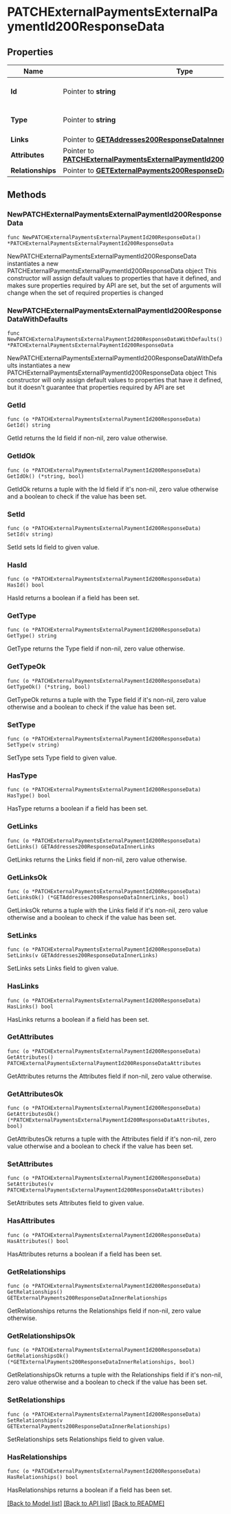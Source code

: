 # PATCHExternalPaymentsExternalPaymentId200ResponseData

## Properties

Name | Type | Description | Notes
------------ | ------------- | ------------- | -------------
**Id** | Pointer to **string** | The resource&#39;s id | [optional] 
**Type** | Pointer to **string** | The resource&#39;s type | [optional] 
**Links** | Pointer to [**GETAddresses200ResponseDataInnerLinks**](GETAddresses200ResponseDataInnerLinks.md) |  | [optional] 
**Attributes** | Pointer to [**PATCHExternalPaymentsExternalPaymentId200ResponseDataAttributes**](PATCHExternalPaymentsExternalPaymentId200ResponseDataAttributes.md) |  | [optional] 
**Relationships** | Pointer to [**GETExternalPayments200ResponseDataInnerRelationships**](GETExternalPayments200ResponseDataInnerRelationships.md) |  | [optional] 

## Methods

### NewPATCHExternalPaymentsExternalPaymentId200ResponseData

`func NewPATCHExternalPaymentsExternalPaymentId200ResponseData() *PATCHExternalPaymentsExternalPaymentId200ResponseData`

NewPATCHExternalPaymentsExternalPaymentId200ResponseData instantiates a new PATCHExternalPaymentsExternalPaymentId200ResponseData object
This constructor will assign default values to properties that have it defined,
and makes sure properties required by API are set, but the set of arguments
will change when the set of required properties is changed

### NewPATCHExternalPaymentsExternalPaymentId200ResponseDataWithDefaults

`func NewPATCHExternalPaymentsExternalPaymentId200ResponseDataWithDefaults() *PATCHExternalPaymentsExternalPaymentId200ResponseData`

NewPATCHExternalPaymentsExternalPaymentId200ResponseDataWithDefaults instantiates a new PATCHExternalPaymentsExternalPaymentId200ResponseData object
This constructor will only assign default values to properties that have it defined,
but it doesn't guarantee that properties required by API are set

### GetId

`func (o *PATCHExternalPaymentsExternalPaymentId200ResponseData) GetId() string`

GetId returns the Id field if non-nil, zero value otherwise.

### GetIdOk

`func (o *PATCHExternalPaymentsExternalPaymentId200ResponseData) GetIdOk() (*string, bool)`

GetIdOk returns a tuple with the Id field if it's non-nil, zero value otherwise
and a boolean to check if the value has been set.

### SetId

`func (o *PATCHExternalPaymentsExternalPaymentId200ResponseData) SetId(v string)`

SetId sets Id field to given value.

### HasId

`func (o *PATCHExternalPaymentsExternalPaymentId200ResponseData) HasId() bool`

HasId returns a boolean if a field has been set.

### GetType

`func (o *PATCHExternalPaymentsExternalPaymentId200ResponseData) GetType() string`

GetType returns the Type field if non-nil, zero value otherwise.

### GetTypeOk

`func (o *PATCHExternalPaymentsExternalPaymentId200ResponseData) GetTypeOk() (*string, bool)`

GetTypeOk returns a tuple with the Type field if it's non-nil, zero value otherwise
and a boolean to check if the value has been set.

### SetType

`func (o *PATCHExternalPaymentsExternalPaymentId200ResponseData) SetType(v string)`

SetType sets Type field to given value.

### HasType

`func (o *PATCHExternalPaymentsExternalPaymentId200ResponseData) HasType() bool`

HasType returns a boolean if a field has been set.

### GetLinks

`func (o *PATCHExternalPaymentsExternalPaymentId200ResponseData) GetLinks() GETAddresses200ResponseDataInnerLinks`

GetLinks returns the Links field if non-nil, zero value otherwise.

### GetLinksOk

`func (o *PATCHExternalPaymentsExternalPaymentId200ResponseData) GetLinksOk() (*GETAddresses200ResponseDataInnerLinks, bool)`

GetLinksOk returns a tuple with the Links field if it's non-nil, zero value otherwise
and a boolean to check if the value has been set.

### SetLinks

`func (o *PATCHExternalPaymentsExternalPaymentId200ResponseData) SetLinks(v GETAddresses200ResponseDataInnerLinks)`

SetLinks sets Links field to given value.

### HasLinks

`func (o *PATCHExternalPaymentsExternalPaymentId200ResponseData) HasLinks() bool`

HasLinks returns a boolean if a field has been set.

### GetAttributes

`func (o *PATCHExternalPaymentsExternalPaymentId200ResponseData) GetAttributes() PATCHExternalPaymentsExternalPaymentId200ResponseDataAttributes`

GetAttributes returns the Attributes field if non-nil, zero value otherwise.

### GetAttributesOk

`func (o *PATCHExternalPaymentsExternalPaymentId200ResponseData) GetAttributesOk() (*PATCHExternalPaymentsExternalPaymentId200ResponseDataAttributes, bool)`

GetAttributesOk returns a tuple with the Attributes field if it's non-nil, zero value otherwise
and a boolean to check if the value has been set.

### SetAttributes

`func (o *PATCHExternalPaymentsExternalPaymentId200ResponseData) SetAttributes(v PATCHExternalPaymentsExternalPaymentId200ResponseDataAttributes)`

SetAttributes sets Attributes field to given value.

### HasAttributes

`func (o *PATCHExternalPaymentsExternalPaymentId200ResponseData) HasAttributes() bool`

HasAttributes returns a boolean if a field has been set.

### GetRelationships

`func (o *PATCHExternalPaymentsExternalPaymentId200ResponseData) GetRelationships() GETExternalPayments200ResponseDataInnerRelationships`

GetRelationships returns the Relationships field if non-nil, zero value otherwise.

### GetRelationshipsOk

`func (o *PATCHExternalPaymentsExternalPaymentId200ResponseData) GetRelationshipsOk() (*GETExternalPayments200ResponseDataInnerRelationships, bool)`

GetRelationshipsOk returns a tuple with the Relationships field if it's non-nil, zero value otherwise
and a boolean to check if the value has been set.

### SetRelationships

`func (o *PATCHExternalPaymentsExternalPaymentId200ResponseData) SetRelationships(v GETExternalPayments200ResponseDataInnerRelationships)`

SetRelationships sets Relationships field to given value.

### HasRelationships

`func (o *PATCHExternalPaymentsExternalPaymentId200ResponseData) HasRelationships() bool`

HasRelationships returns a boolean if a field has been set.


[[Back to Model list]](../README.md#documentation-for-models) [[Back to API list]](../README.md#documentation-for-api-endpoints) [[Back to README]](../README.md)



